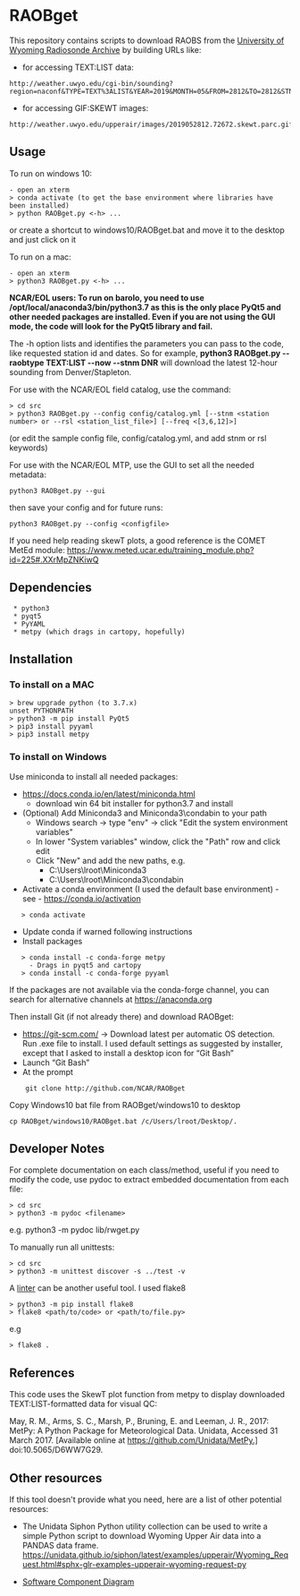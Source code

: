 # RAOBget

This repository contains scripts to download RAOBS from the [University of Wyoming Radiosonde Archive](http://weather.uwyo.edu/upperair/sounding.html) by building URLs like:

 * for accessing TEXT:LIST data:
```
http://weather.uwyo.edu/cgi-bin/sounding?region=naconf&TYPE=TEXT%3ALIST&YEAR=2019&MONTH=05&FROM=2812&TO=2812&STNM=72672
```
 * for accessing GIF:SKEWT images:
```
http://weather.uwyo.edu/upperair/images/2019052812.72672.skewt.parc.gif
```

## Usage ##
To run on windows 10:

```
- open an xterm
> conda activate (to get the base environment where libraries have been installed)
> python RAOBget.py <-h> ...
```

or create a shortcut to windows10/RAOBget.bat and move it to the desktop and just click on it

To run on a mac:

```
- open an xterm
> python3 RAOBget.py <-h> ...
```

**NCAR/EOL users: To run on barolo, you need to use
/opt/local/anaconda3/bin/python3.7 as this is the only place PyQt5 and other
needed packages are installed. Even if you are not using the GUI mode, the code
will look for the PyQt5 library and fail.**

The -h option lists and identifies the parameters you can pass to the code, like requested station id and dates. So for example, **python3 RAOBget.py --raobtype TEXT:LIST --now --stnm DNR** will download the latest 12-hour sounding from Denver/Stapleton.

For use with the NCAR/EOL field catalog, use the command:

```
> cd src
> python3 RAOBget.py --config config/catalog.yml [--stnm <station number> or --rsl <station_list_file>] [--freq <[3,6,12]>]
```
(or edit the sample config file, config/catalog.yml, and add stnm or rsl keywords)

For use with the NCAR/EOL MTP, use the GUI to set all the needed metadata:
```
python3 RAOBget.py --gui
```
then save your config and for future runs:
```
python3 RAOBget.py --config <configfile>
```
If you need help reading skewT plots, a good reference is the COMET MetEd module:
https://www.meted.ucar.edu/training_module.php?id=225#.XXrMpZNKiwQ

## Dependencies ##

```
 * python3
 * pyqt5
 * PyYAML
 * metpy (which drags in cartopy, hopefully)
```

## Installation ##

### To install on a MAC ###
```
> brew upgrade python (to 3.7.x)
unset PYTHONPATH
> python3 -m pip install PyQt5
> pip3 install pyyaml
> pip3 install metpy
```

### To install on Windows ###
Use miniconda to install all needed packages:
 * https://docs.conda.io/en/latest/miniconda.html
   * download win 64 bit installer for python3.7 and install
 * (Optional) Add Miniconda3 and Miniconda3\condabin to your path
   * Windows search -> type "env" -> click "Edit the system environment variables"
   * In lower "System variables" window, click the "Path" row and click edit
   * Click "New" and add the new paths, e.g.
     * C:\Users\lroot\Miniconda3
     * C:\Users\lroot\Miniconda3\condabin
 * Activate a conda environment (I used the default base environment) - see - https://conda.io/activation 
```
   > conda activate
```
 * Update conda if warned following instructions
 * Install packages
```
   > conda install -c conda-forge metpy
     - Drags in pyqt5 and cartopy
   > conda install -c conda-forge pyyaml
```
If the packages are not available via the conda-forge channel, you can search for alternative channels at https://anaconda.org

Then install Git (if not already there) and download RAOBget:
 * https://git-scm.com/ -> Download latest per automatic OS detection. Run .exe file to install. I used default settings as suggested by installer, except that I asked to install a desktop icon for “Git Bash”
 * Launch “Git Bash”
 * At the prompt 
```
    git clone http://github.com/NCAR/RAOBget
```
Copy Windows10 bat file from RAOBget/windows10 to desktop
```
cp RAOBget/windows10/RAOBget.bat /c/Users/lroot/Desktop/.
```

## Developer Notes ##

For complete documentation on each class/method, useful if you need to modify the code, use pydoc to extract embedded documentation from each file:
```
> cd src
> python3 -m pydoc <filename>
```
e.g. python3 -m pydoc lib/rwget.py 

To manually run all unittests:
```
> cd src
> python3 -m unittest discover -s ../test -v
```

A [linter](https://en.wikipedia.org/wiki/Lint_\(software\)) can be another useful tool. I used flake8
```
> python3 -m pip install flake8
> flake8 <path/to/code> or <path/to/file.py>
```
e.g
```
> flake8 .
```

## References ##
This code uses the SkewT plot function from metpy to display downloaded
TEXT:LIST-formatted data for visual QC:

May, R. M., Arms, S. C., Marsh, P., Bruning, E. and Leeman, J. R., 2017:
    MetPy: A Python Package for Meteorological Data.
    Unidata, Accessed 31 March 2017.
    [Available online at https://github.com/Unidata/MetPy.]
    doi:10.5065/D6WW7G29.
    
## Other resources ##
If this tool doesn't provide what you need, here are a list of other potential resources:

* The Unidata Siphon Python utility collection can be used to write a simple Python script to download Wyoming Upper Air data into a PANDAS data frame.
https://unidata.github.io/siphon/latest/examples/upperair/Wyoming_Request.html#sphx-glr-examples-upperair-wyoming-request-py

* [Software Component Diagram](https://github.com/NCAR/RAOBget/blob/master/doc/RAOBget%20Component%20Diagram.png)
